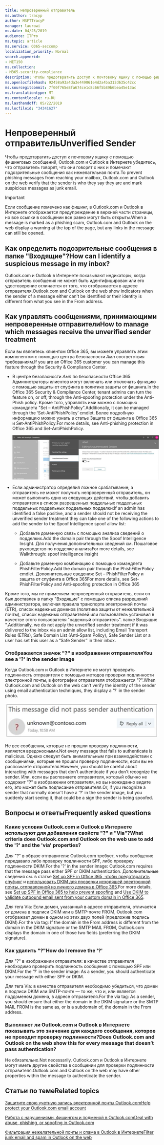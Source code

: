 ```yaml
---
title: Непроверенный отправитель
ms.author: tracyp
author: MSFTTracyP
manager: laurawi
ms.date: 04/25/2019
audience: ITPro
ms.topic: article
ms.service: O365-seccomp
localization_priority: Normal
search.appverid:
- MET150
ms.collection:
- M365-security-compliance
description: Чтобы предотвратить доступ к почтовому ящику с помощью фишинговых сообщений, Outlook.com и Outlook в Интернете убедитесь, что отправитель говорят, что они говорят о них и помечают подозрительные сообщения как нежелательная почта.
ms.openlocfilehash: 92458a93a4da3e449061e4d2a4ba312d635c42cc
ms.sourcegitcommit: 7f00f765e8fa674ce1c8c66f5b89b6bea45e13ac
ms.translationtype: MT
ms.contentlocale: ru-RU
ms.lasthandoff: 05/22/2019
ms.locfileid: "34341627"
---
```

# <a name="unverified-sender"></a><span data-ttu-id="0fbdd-103">Непроверенный отправитель</span><span class="sxs-lookup"><span data-stu-id="0fbdd-103">Unverified Sender</span></span>

<span data-ttu-id="0fbdd-104">Чтобы предотвратить доступ к почтовому ящику с помощью фишинговых сообщений, Outlook.com и Outlook в Интернете убедитесь, что отправитель говорят, что они говорят о них и помечают подозрительные сообщения как нежелательная почта.</span><span class="sxs-lookup"><span data-stu-id="0fbdd-104">To prevent phishing messages from reaching your mailbox, Outlook.com and Outlook on the web verify that the sender is who they say they are and mark suspicious messages as junk email.</span></span>

> [!IMPORTANT]
> <span data-ttu-id="0fbdd-105">Если сообщение помечено как фишинг, в Outlook.com и Outlook в Интернете отображается предупреждение в верхней части страницы, но все ссылки в сообщении все равно могут быть открыты.</span><span class="sxs-lookup"><span data-stu-id="0fbdd-105">When a message is marked as a phishing scam, Outlook.com and Outlook on the web display a warning at the top of the page, but any links in the message can still be opened.</span></span>

## <a name="how-can-i-identify-a-suspicious-message-in-my-inbox"></a><span data-ttu-id="0fbdd-106">Как определить подозрительные сообщения в папке "Входящие"?</span><span class="sxs-lookup"><span data-stu-id="0fbdd-106">How can I identify a suspicious message in my inbox?</span></span>

<span data-ttu-id="0fbdd-107">Outlook.com и Outlook в Интернете показывают индикаторы, когда отправитель сообщения не может быть идентифицирован или его удостоверение отличается от того, что отображается в адресе отправителя.</span><span class="sxs-lookup"><span data-stu-id="0fbdd-107">Outlook.com and Outlook on the web show indicators when the sender of a message either can't be identified or their identity is different from what you see in the From address.</span></span>

## <a name="how-to-manage-which-messages-receive-the-unverified-sender-treatment"></a><span data-ttu-id="0fbdd-108">Как управлять сообщениями, принимающими непроверенные отправители</span><span class="sxs-lookup"><span data-stu-id="0fbdd-108">How to manage which messages receive the unverified sender treatment</span></span> 

<span data-ttu-id="0fbdd-109">Если вы являетесь клиентом Office 365, вы можете управлять этим компонентом с помощью центра безопасности _Амп_ соответствия требованиям.</span><span class="sxs-lookup"><span data-stu-id="0fbdd-109">If you are an Office 365 customer you can manage this feature through the Security & Compliance Center.</span></span> 

- <span data-ttu-id="0fbdd-110">В центре безопасности _Амп_ по безопасности Office 365 Администраторы клиентов могут включать или отключать функцию с помощью защиты от спуфинга в политике защиты от фишинга.</span><span class="sxs-lookup"><span data-stu-id="0fbdd-110">In the Office 365 Security & Compliance Center, tenant admins can turn the feature on, or off, through the Anti-spoofing protection under the Anti-Phish policy.</span></span> <span data-ttu-id="0fbdd-111">Кроме того, управлять ими можно с помощью командлета "Set – AntiPhishPolicy".</span><span class="sxs-lookup"><span data-stu-id="0fbdd-111">Additionally, it can be managed through the ‘Set-AntiPhishPolicy’ cmdlet.</span></span> <span data-ttu-id="0fbdd-112">Более подробную информацию можно узнать в статье Защита от фишинга в Office 365 и Set-AntiPhishPolicy.</span><span class="sxs-lookup"><span data-stu-id="0fbdd-112">For more details, see Anti-phishing protection in Office 365 and Set-AntiPhishPolicy.</span></span>

    ![Изменение отправителя, не прошедшего проверку подлинности, в графическом интерфейсе.](media/unverified-sender-article-editing-unauthenticated-senders.jpg)

- <span data-ttu-id="0fbdd-114">Если администратор определил ложное срабатывание, а отправитель не может получить непроверенный отправитель, он может выполнить одно из следующих действий, чтобы добавить отправителя в список разрешенных поддельных поддельных поддельных поддельных поддельных подделки:</span><span class="sxs-lookup"><span data-stu-id="0fbdd-114">If an admin has identified a false positive, and a sender should not be receiving the unverified sender treatment they can take one of the following actions to add the sender to the Spoof Intelligence spoof allow list:</span></span>
        
    - <span data-ttu-id="0fbdd-115">Добавьте доменную связь с помощью анализа сведений о подделких.</span><span class="sxs-lookup"><span data-stu-id="0fbdd-115">Add the domain pair through the Spoof Intelligence Insight.</span></span> <span data-ttu-id="0fbdd-116">Для получения дополнительных сведений см. Пошаговое руководство по подделке анализа</span><span class="sxs-lookup"><span data-stu-id="0fbdd-116">For more details, see Walkthrough: spoof intelligence insight</span></span>
                
    - <span data-ttu-id="0fbdd-117">Добавьте доменную комбинацию с помощью командлета PhishFilterPolicy.</span><span class="sxs-lookup"><span data-stu-id="0fbdd-117">Add the domain pair through the PhishFilterPolicy cmdlet.</span></span> <span data-ttu-id="0fbdd-118">Дополнительные сведения: Set – PhishFilterPolicy и защита от спуфинга в Office 365</span><span class="sxs-lookup"><span data-stu-id="0fbdd-118">For more details, see Set-PhishFilterPolicy and Anti-spoofing protection in Office 365</span></span>

<span data-ttu-id="0fbdd-119">Кроме того, мы не применяем непроверенный отправитель, если он был доставлен в папку "Входящие" с помощью списка разрешений администратора, включая правила транспорта электронной почты (ETR), список надежных доменов (политика защиты от нежелательной почты), список надежных отправителей или пользователь установил в качестве этого пользователя "надежный отправитель". папке Входящие ".</span><span class="sxs-lookup"><span data-stu-id="0fbdd-119">Additionally, we do not apply the unverified sender treatment if it was delivered to the inbox via an admin allow list, including Email Transport Rules (ETRs), Safe Domain List (Anti-Spam Policy), Safe Sender List or a user has set this user as a “Safe Sender” in their inbox.</span></span>

### <a name="you-see-a--in-the-sender-image"></a><span data-ttu-id="0fbdd-120">Отображается значок "?" в изображении отправителя</span><span class="sxs-lookup"><span data-stu-id="0fbdd-120">You see a '?' in the sender image</span></span>

<span data-ttu-id="0fbdd-121">Когда Outlook.com и Outlook в Интернете не могут проверить подлинность отправителя с помощью методов проверки подлинности электронной почты, в фотографии отправителя отображается "?".</span><span class="sxs-lookup"><span data-stu-id="0fbdd-121">When Outlook.com and Outlook on the web can't verify the identity of the sender using email authentication techniques, they display a '?' in the sender photo.</span></span> 

![Сообщение не прошел проверку](media/message-did-not-pass-verification.jpg)

<span data-ttu-id="0fbdd-123">Не все сообщения, которые не прошли проверку подлинности, являются вредоносными.</span><span class="sxs-lookup"><span data-stu-id="0fbdd-123">Not every message that fails to authenticate is malicious.</span></span> <span data-ttu-id="0fbdd-124">Однако следует быть внимательным при взаимодействии с сообщениями, которые не прошли проверку подлинности, если вы не распознаете отправителя.</span><span class="sxs-lookup"><span data-stu-id="0fbdd-124">However, you should be careful about interacting with messages that don't authenticate if you don't recognize the sender.</span></span> <span data-ttu-id="0fbdd-125">Или, если вы распознаете отправителя, который обычно не содержит "?" в изображении отправителя, но вы неожиданно видите его, это может быть подписание отправителя.</span><span class="sxs-lookup"><span data-stu-id="0fbdd-125">Or, if you recognize a sender that normally doesn't have a '?' in the sender image, but you suddenly start seeing it, that could be a sign the sender is being spoofed.</span></span>

## <a name="frequently-asked-questions"></a><span data-ttu-id="0fbdd-126">Вопросы и ответы</span><span class="sxs-lookup"><span data-stu-id="0fbdd-126">Frequently asked questions</span></span>

### <a name="what-criteria-does-outlookcom-and-outlook-on-the-web-use-to-add-the--and-the-via-properties"></a><span data-ttu-id="0fbdd-127">Какие условия Outlook.com и Outlook в Интернете используют для добавления свойств "?" и "Via"?</span><span class="sxs-lookup"><span data-stu-id="0fbdd-127">What criteria does Outlook.com and Outlook on the web use to add the '?' and the 'via' properties?</span></span>

<span data-ttu-id="0fbdd-128">Для "?" в образе отправителя: Outlook.com требует, чтобы сообщение передавало либо проверку подлинности SPF, либо проверку подлинности DKIM.</span><span class="sxs-lookup"><span data-stu-id="0fbdd-128">For the '?' in the sender image:  Outlook.com requires that the message pass either SPF or DKIM authentication.</span></span> <span data-ttu-id="0fbdd-129">Дополнительные сведения см. в статье [Set up SPF in Office 365, чтобы предотвратить спуфинг](set-up-spf-in-office-365-to-help-prevent-spoofing.md) и [использовать DKIM для проверки исходящей электронной почты, отправленной из личного домена в Office 365](use-dkim-to-validate-outbound-email.md).</span><span class="sxs-lookup"><span data-stu-id="0fbdd-129">For more details, see [Set up SPF in Office 365 to help prevent spoofing](set-up-spf-in-office-365-to-help-prevent-spoofing.md) and [Use DKIM to validate outbound email sent from your custom domain in Office 365](use-dkim-to-validate-outbound-email.md).</span></span>

<span data-ttu-id="0fbdd-130">Для тега Via: Если домен, указанный в адресе отправителя, отличается от домена в подписи DKIM или в SMTP-почте FROM, Outlook.com отображает домен в одном из этих двух полей (предложив подпись DKIM).</span><span class="sxs-lookup"><span data-stu-id="0fbdd-130">For the via tag: If the domain in the From address is different from the domain in the DKIM signature or the SMTP MAIL FROM, Outlook.com displays the domain in one of those two fields (preferring the DKIM signature).</span></span>

### <a name="how-do-i-remove-the-"></a><span data-ttu-id="0fbdd-131">Как удалить "?"</span><span class="sxs-lookup"><span data-stu-id="0fbdd-131">How do I remove the '?'</span></span>

<span data-ttu-id="0fbdd-132">Для "?" в изображении отправителя: в качестве отправителя необходимо проверить подлинность сообщения с помощью SPF или DKIM.</span><span class="sxs-lookup"><span data-stu-id="0fbdd-132">For the '?' in the sender image: As a sender, you should authenticate your message with either SPF or DKIM.</span></span>

<span data-ttu-id="0fbdd-133">Для тега Via: в качестве отправителя необходимо убедиться, что домен в подписи DKIM или SMTP-почте — то же, что и, или является поддоменом домена, в адресе отправителя.</span><span class="sxs-lookup"><span data-stu-id="0fbdd-133">For the via tag: As a sender, you should ensure that either the domain in the DKIM signature or the SMTP MAIL FROM is the same as, or is a subdomain of, the domain in the From address.</span></span>

### <a name="does-outlookcom-and-outlook-on-the-web-show-this-for-every-message-that-doesnt-pass-authentication"></a><span data-ttu-id="0fbdd-134">Выполняет ли Outlook.com и Outlook в Интернете показывать это значение для каждого сообщения, которое не проходит проверку подлинности?</span><span class="sxs-lookup"><span data-stu-id="0fbdd-134">Does Outlook.com and Outlook on the web show this for every message that doesn’t pass authentication?</span></span>

<span data-ttu-id="0fbdd-135">Не обязательно.</span><span class="sxs-lookup"><span data-stu-id="0fbdd-135">Not necessarily.</span></span> <span data-ttu-id="0fbdd-136">Outlook.com и Outlook в Интернете могут иметь другие свойства в сообщении для проверки подлинности отправителя.</span><span class="sxs-lookup"><span data-stu-id="0fbdd-136">Outlook.com and Outlook on the web may have other properties within the message to authenticate the sender.</span></span>

## <a name="related-topics"></a><span data-ttu-id="0fbdd-137">Статьи по теме</span><span class="sxs-lookup"><span data-stu-id="0fbdd-137">Related topics</span></span>

[<span data-ttu-id="0fbdd-138">Защитите свою учетную запись электронной почты Outlook.com</span><span class="sxs-lookup"><span data-stu-id="0fbdd-138">Help protect your Outlook.com email account</span></span>](https://support.office.com/article/a4f20fc5-4307-4ece-8231-6d4d4bd8a9ba)

[<span data-ttu-id="0fbdd-139">Работа с нарушениями, фишингом и подменой в Outlook.com</span><span class="sxs-lookup"><span data-stu-id="0fbdd-139">Deal with abuse, phishing, or spoofing in Outlook.com</span></span>](https://support.office.com/article/0d882ea5-eedc-4bed-aebc-079ffa1105a3)

[<span data-ttu-id="0fbdd-140">Фильтрация нежелательной почты и спама в Outlook в Интернете</span><span class="sxs-lookup"><span data-stu-id="0fbdd-140">Filter junk email and spam in Outlook on the web</span></span>](https://support.office.com/article/db786e79-54e2-40cc-904f-d89d57b7f41d)
